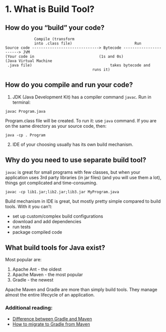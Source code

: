 # 1. What is Build Tool?

## How do you “build” your code? 
``` 
	         Compile (transform
	         into .class file)                            Run
Source code ------------------------------> Bytecode -----------------------> JVM
(Your code in                             (1s and 0s)	     	     (Java Virtual Machine
 .java file)	   						       takes bytecode and 
									   runs it)
``` 				

## How do you compile and run your code?

1. JDK (Java Development Kit) has a compiler command `javac`. Run in terminal:

```
javac Program.java
```
Program.class file will be created. To run it: use `java` command. If you are on the same directory as your source code, then:
```
java -cp . Program
```
2. IDE of your choosing usually has its own build mechanism.

## Why do you need to use separate build tool?

`javac` is great for small programs with few classes, but when your application uses 3rd party libraries (in jar files) (and you will use them a lot), things got complicated and time-consuming. 
```
javac -cp lib1.jar;lib2.jar;lib3.jar MyProgram.java
```
Build mechanism in IDE is great, but mostly pretty simple compared to build tools. With it you can’t:
- set up custom/complex build configurations
- download and add dependencies
- run tests
- package compiled code

## What build tools for Java exist?

Most popular are:
1. Apache Ant - the oldest
2. Apache Maven - the most popular
3. Gradle - the newest

Apache Maven and Gradle are more than simply build tools. They manage almost the entire lifecycle of an application.

### Additional reading: 
- [Difference between Gradle and Maven](https://www.geeksforgeeks.org/difference-between-gradle-and-maven/)
- [How to migrate to Gradle from Maven](https://docs.gradle.org/current/userguide/migrating_from_maven.html#migrating_from_maven)
